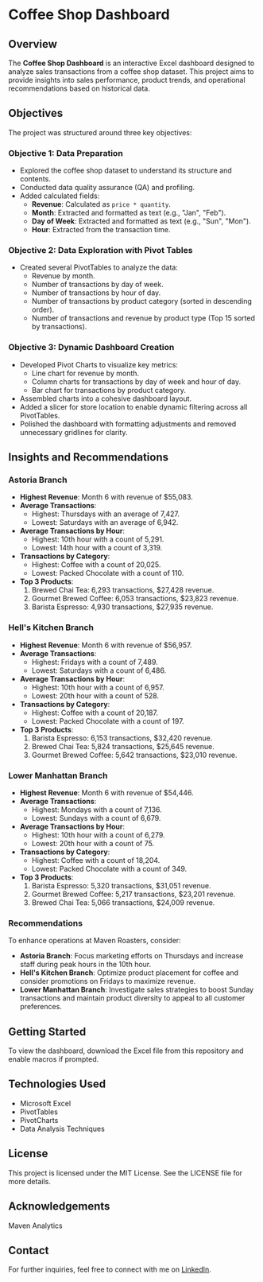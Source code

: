 # Coffee Shop Dashboard

## Overview
The **Coffee Shop Dashboard** is an interactive Excel dashboard designed to analyze sales transactions from a coffee shop dataset. This project aims to provide insights into sales performance, product trends, and operational recommendations based on historical data.

## Objectives
The project was structured around three key objectives:

### Objective 1: Data Preparation
- Explored the coffee shop dataset to understand its structure and contents.
- Conducted data quality assurance (QA) and profiling.
- Added calculated fields:
  - **Revenue**: Calculated as `price * quantity`.
  - **Month**: Extracted and formatted as text (e.g., "Jan", "Feb").
  - **Day of Week**: Extracted and formatted as text (e.g., "Sun", "Mon").
  - **Hour**: Extracted from the transaction time.

### Objective 2: Data Exploration with Pivot Tables
- Created several PivotTables to analyze the data:
  - Revenue by month.
  - Number of transactions by day of week.
  - Number of transactions by hour of day.
  - Number of transactions by product category (sorted in descending order).
  - Number of transactions and revenue by product type (Top 15 sorted by transactions).

### Objective 3: Dynamic Dashboard Creation
- Developed Pivot Charts to visualize key metrics:
  - Line chart for revenue by month.
  - Column charts for transactions by day of week and hour of day.
  - Bar chart for transactions by product category.
- Assembled charts into a cohesive dashboard layout.
- Added a slicer for store location to enable dynamic filtering across all PivotTables.
- Polished the dashboard with formatting adjustments and removed unnecessary gridlines for clarity.

## Insights and Recommendations

### Astoria Branch
- **Highest Revenue**: Month 6 with revenue of $55,083.
- **Average Transactions**:
  - Highest: Thursdays with an average of 7,427.
  - Lowest: Saturdays with an average of 6,942.
- **Average Transactions by Hour**:
  - Highest: 10th hour with a count of 5,291.
  - Lowest: 14th hour with a count of 3,319.
- **Transactions by Category**:
  - Highest: Coffee with a count of 20,025.
  - Lowest: Packed Chocolate with a count of 110.
- **Top 3 Products**:
  1. Brewed Chai Tea: 6,293 transactions, $27,428 revenue.
  2. Gourmet Brewed Coffee: 6,053 transactions, $23,823 revenue.
  3. Barista Espresso: 4,930 transactions, $27,935 revenue.

### Hell's Kitchen Branch
- **Highest Revenue**: Month 6 with revenue of $56,957.
- **Average Transactions**:
  - Highest: Fridays with a count of 7,489.
  - Lowest: Saturdays with a count of 6,486.
- **Average Transactions by Hour**:
  - Highest: 10th hour with a count of 6,957.
  - Lowest: 20th hour with a count of 528.
- **Transactions by Category**:
  - Highest: Coffee with a count of 20,187.
  - Lowest: Packed Chocolate with a count of 197.
- **Top 3 Products**:
  1. Barista Espresso: 6,153 transactions, $32,420 revenue.
  2. Brewed Chai Tea: 5,824 transactions, $25,645 revenue.
  3. Gourmet Brewed Coffee: 5,642 transactions, $23,010 revenue.

### Lower Manhattan Branch
- **Highest Revenue**: Month 6 with revenue of $54,446.
- **Average Transactions**:
  - Highest: Mondays with a count of 7,136.
  - Lowest: Sundays with a count of 6,679.
- **Average Transactions by Hour**:
  - Highest: 10th hour with a count of 6,279.
  - Lowest: 20th hour with a count of 75.
- **Transactions by Category**:
  - Highest: Coffee with a count of 18,204.
  - Lowest: Packed Chocolate with a count of 349.
- **Top 3 Products**:
  1. Barista Espresso: 5,320 transactions, $31,051 revenue.
  2. Gourmet Brewed Coffee: 5,217 transactions, $23,201 revenue.
  3. Brewed Chai Tea: 5,066 transactions, $24,009 revenue.

### Recommendations
To enhance operations at Maven Roasters, consider:
- **Astoria Branch**: Focus marketing efforts on Thursdays and increase staff during peak hours in the 10th hour.
- **Hell's Kitchen Branch**: Optimize product placement for coffee and consider promotions on Fridays to maximize revenue.
- **Lower Manhattan Branch**: Investigate sales strategies to boost Sunday transactions and maintain product diversity to appeal to all customer preferences.

## Getting Started
To view the dashboard, download the Excel file from this repository and enable macros if prompted. 

## Technologies Used
- Microsoft Excel
- PivotTables
- PivotCharts
- Data Analysis Techniques

## License
This project is licensed under the MIT License. See the LICENSE file for more details.

## Acknowledgements
Maven Analytics

## Contact
For further inquiries, feel free to connect with me on [LinkedIn](https://www.linkedin.com/in/faiq-syed-7494b5197/).
